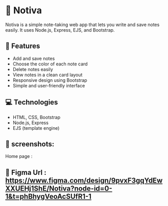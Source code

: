 # 📝 Notiva

Notiva is a simple note-taking web app that lets you write and save notes easily. It uses Node.js, Express, EJS, and Bootstrap.

## 🚀 Features

- Add and save notes  
- Choose the color of each note card  
- Delete notes easily  
- View notes in a clean card layout  
- Responsive design using Bootstrap  
- Simple and user-friendly interface  

## 💻 Technologies

- HTML, CSS, Bootstrap
- Node.js, Express
- EJS (template engine)

## 📸 screenshots: 
Home page : 

## 📸 Figma Url : https://www.figma.com/design/9pvxF3gqYdEwXXUEHj1ShE/Notiva?node-id=0-1&t=phBhygVeoAcSUfR1-1


